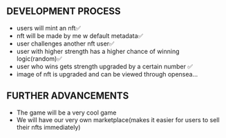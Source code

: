 ## DEVELOPMENT PROCESS
- users will mint an nft✅
- nft will be made by me w default metadata✅
- user challenges another nft user✅
- user with higher strength has a higher chance of winning logic(random)✅
- user who wins gets strength upgraded by a certain number ✅
- image of nft is upgraded and can be viewed through opensea...

## FURTHER ADVANCEMENTS
- The game will be a very cool game
- We will have our very own marketplace(makes it easier for users to sell their nfts immediately)
